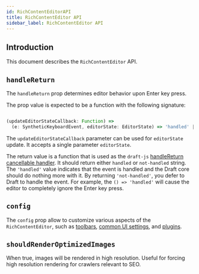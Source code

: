 ```yaml
---
id: RichContentEditorAPI
title: RichContentEditor API
sidebar_label: RichContentEditor API
---
```


## Introduction

This document describes the `RichContentEditor` API.

## `handleReturn`

The `handleReturn` prop determines editor behavior upon Enter key press.

The prop value is expected to be a function with the following signature:

```javascript

(updateEditorStateCallback: Function) =>
  (e: SyntheticKeyboardEvent, editorState: EditorState) => 'handled' | 'not-handled'

```

The `updateEditorStateCallback` parameter can be used for `editorState` update. It accepts a single parameter `editorState`.

The return value is a function that is used as the `draft-js` [handleReturn cancellable handler](https://draftjs.org/docs/api-reference-editor#handlereturn). It should return either `handled` or `not-handled` string. The `'handled'` value indicates that the event is handled and the Draft core should do nothing more with it. By returning `'not-handled'`, you defer to Draft to handle the event. For example, the `() => 'handled'` will cause the editor to completely ignore the Enter key press.

## `config`

The `config` prop allow to customize various aspects of the `RichContentEditor`, such as [toolbars](./ToolbarCustomization.md), [common UI settings](./UiSettings.md), and [plugins](./PluginCustomization.md).

## `shouldRenderOptimizedImages`

When true, images will be rendered in high resolution. Useful for forcing high resolution rendering for crawlers relevant to SEO.
